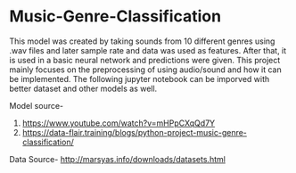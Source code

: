 # Music-Genre-Classification
This model was created by taking sounds from 10 different genres using .wav files and later sample rate and data was used as features. After that, it is used in a 
basic neural network and predictions were given. This project mainly focuses on the preprocessing of using audio/sound and how it can be implemented. The following
jupyter notebook can be imporved with better dataset and other models as well. 

Model source-
1. https://www.youtube.com/watch?v=mHPpCXqQd7Y
2. https://data-flair.training/blogs/python-project-music-genre-classification/

Data Source-
http://marsyas.info/downloads/datasets.html
